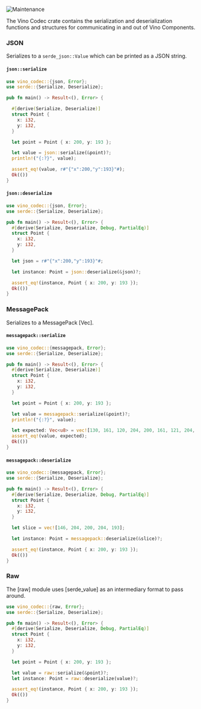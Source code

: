![Maintenance](https://img.shields.io/badge/maintenance-activly--developed-brightgreen.svg)

The Vino Codec crate contains the serialization and deserialization functions
and structures for communicating in and out of Vino Components.

### JSON

Serializes to a `serde_json::Value` which can be printed as a JSON string.

#### `json::serialize`

```rust
use vino_codec::{json, Error};
use serde::{Serialize, Deserialize};

pub fn main() -> Result<(), Error> {

  #[derive(Serialize, Deserialize)]
  struct Point {
    x: i32,
    y: i32,
  }

  let point = Point { x: 200, y: 193 };

  let value = json::serialize(&point)?;
  println!("{:?}", value);

  assert_eq!(value, r#"{"x":200,"y":193}"#);
  Ok(())
}
```

#### `json::deserialize`

```rust
use vino_codec::{json, Error};
use serde::{Serialize, Deserialize};

pub fn main() -> Result<(), Error> {
  #[derive(Serialize, Deserialize, Debug, PartialEq)]
  struct Point {
    x: i32,
    y: i32,
  }

  let json = r#"{"x":200,"y":193}"#;

  let instance: Point = json::deserialize(&json)?;

  assert_eq!(instance, Point { x: 200, y: 193 });
  Ok(())
}

```

### MessagePack

Serializes to a MessagePack [Vec<u8>].

#### `messagepack::serialize`

```rust
use vino_codec::{messagepack, Error};
use serde::{Serialize, Deserialize};

pub fn main() -> Result<(), Error> {
  #[derive(Serialize, Deserialize)]
  struct Point {
    x: i32,
    y: i32,
  }

  let point = Point { x: 200, y: 193 };

  let value = messagepack::serialize(&point)?;
  println!("{:?}", value);

  let expected: Vec<u8> = vec![130, 161, 120, 204, 200, 161, 121, 204, 193];
  assert_eq!(value, expected);
  Ok(())
}
```

#### `messagepack::deserialize`

```rust
use vino_codec::{messagepack, Error};
use serde::{Serialize, Deserialize};

pub fn main() -> Result<(), Error> {
  #[derive(Serialize, Deserialize, Debug, PartialEq)]
  struct Point {
    x: i32,
    y: i32,
  }

  let slice = vec![146, 204, 200, 204, 193];

  let instance: Point = messagepack::deserialize(&slice)?;

  assert_eq!(instance, Point { x: 200, y: 193 });
  Ok(())
}
```

### Raw

The [raw] module uses [serde_value] as an intermediary format to pass around.

```rust
use vino_codec::{raw, Error};
use serde::{Serialize, Deserialize};

pub fn main() -> Result<(), Error> {
  #[derive(Serialize, Deserialize, Debug, PartialEq)]
  struct Point {
    x: i32,
    y: i32,
  }

  let point = Point { x: 200, y: 193 };

  let value = raw::serialize(&point)?;
  let instance: Point = raw::deserialize(value)?;

  assert_eq!(instance, Point { x: 200, y: 193 });
  Ok(())
}
```
